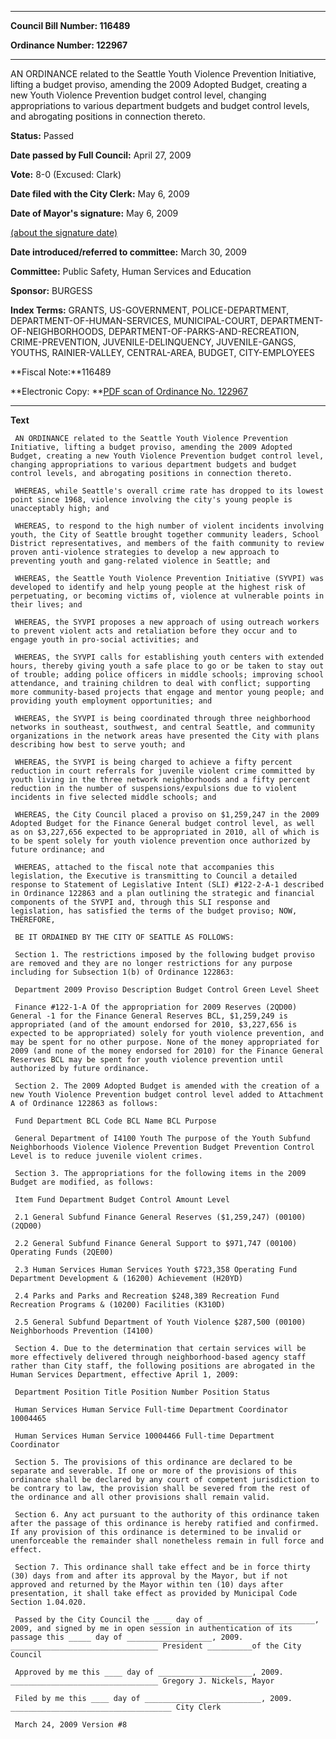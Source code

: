 

********

**Council Bill Number: 116489**
   
**Ordinance Number: 122967**
********

 AN ORDINANCE related to the Seattle Youth Violence Prevention Initiative, lifting a budget proviso, amending the 2009 Adopted Budget, creating a new Youth Violence Prevention budget control level, changing appropriations to various department budgets and budget control levels, and abrogating positions in connection thereto.

**Status:** Passed
   
**Date passed by Full Council:** April 27, 2009
   
**Vote:** 8-0 (Excused: Clark)
   
**Date filed with the City Clerk:** May 6, 2009
   
**Date of Mayor's signature:** May 6, 2009
   
[(about the signature date)](/~public/approvaldate.htm)
   
   
   
**Date introduced/referred to committee:** March 30, 2009
   
**Committee:** Public Safety, Human Services and Education
   
**Sponsor:** BURGESS
   
   
**Index Terms:** GRANTS, US-GOVERNMENT, POLICE-DEPARTMENT, DEPARTMENT-OF-HUMAN-SERVICES, MUNICIPAL-COURT, DEPARTMENT-OF-NEIGHBORHOODS, DEPARTMENT-OF-PARKS-AND-RECREATION, CRIME-PREVENTION, JUVENILE-DELINQUENCY, JUVENILE-GANGS, YOUTHS, RAINIER-VALLEY, CENTRAL-AREA, BUDGET, CITY-EMPLOYEES

**Fiscal Note:**116489

**Electronic Copy: **[PDF scan of Ordinance No. 122967](/~archives/Ordinances/Ord_122967.pdf)

********

**Text**
   
```
 AN ORDINANCE related to the Seattle Youth Violence Prevention Initiative, lifting a budget proviso, amending the 2009 Adopted Budget, creating a new Youth Violence Prevention budget control level, changing appropriations to various department budgets and budget control levels, and abrogating positions in connection thereto.

 WHEREAS, while Seattle's overall crime rate has dropped to its lowest point since 1968, violence involving the city's young people is unacceptably high; and

 WHEREAS, to respond to the high number of violent incidents involving youth, the City of Seattle brought together community leaders, School District representatives, and members of the faith community to review proven anti-violence strategies to develop a new approach to preventing youth and gang-related violence in Seattle; and

 WHEREAS, the Seattle Youth Violence Prevention Initiative (SYVPI) was developed to identify and help young people at the highest risk of perpetuating, or becoming victims of, violence at vulnerable points in their lives; and

 WHEREAS, the SYVPI proposes a new approach of using outreach workers to prevent violent acts and retaliation before they occur and to engage youth in pro-social activities; and

 WHEREAS, the SYVPI calls for establishing youth centers with extended hours, thereby giving youth a safe place to go or be taken to stay out of trouble; adding police officers in middle schools; improving school attendance, and training children to deal with conflict; supporting more community-based projects that engage and mentor young people; and providing youth employment opportunities; and

 WHEREAS, the SYVPI is being coordinated through three neighborhood networks in southeast, southwest, and central Seattle, and community organizations in the network areas have presented the City with plans describing how best to serve youth; and

 WHEREAS, the SYVPI is being charged to achieve a fifty percent reduction in court referrals for juvenile violent crime committed by youth living in the three network neighborhoods and a fifty percent reduction in the number of suspensions/expulsions due to violent incidents in five selected middle schools; and

 WHEREAS, the City Council placed a proviso on $1,259,247 in the 2009 Adopted Budget for the Finance General budget control level, as well as on $3,227,656 expected to be appropriated in 2010, all of which is to be spent solely for youth violence prevention once authorized by future ordinance; and

 WHEREAS, attached to the fiscal note that accompanies this legislation, the Executive is transmitting to Council a detailed response to Statement of Legislative Intent (SLI) #122-2-A-1 described in Ordinance 122863 and a plan outlining the strategic and financial components of the SYVPI and, through this SLI response and legislation, has satisfied the terms of the budget proviso; NOW, THEREFORE,

 BE IT ORDAINED BY THE CITY OF SEATTLE AS FOLLOWS:

 Section 1. The restrictions imposed by the following budget proviso are removed and they are no longer restrictions for any purpose including for Subsection 1(b) of Ordinance 122863:

 Department 2009 Proviso Description Budget Control Green Level Sheet

 Finance #122-1-A Of the appropriation for 2009 Reserves (2QD00) General -1 for the Finance General Reserves BCL, $1,259,249 is appropriated (and of the amount endorsed for 2010, $3,227,656 is expected to be appropriated) solely for youth violence prevention, and may be spent for no other purpose. None of the money appropriated for 2009 (and none of the money endorsed for 2010) for the Finance General Reserves BCL may be spent for youth violence prevention until authorized by future ordinance.

 Section 2. The 2009 Adopted Budget is amended with the creation of a new Youth Violence Prevention budget control level added to Attachment A of Ordinance 122863 as follows:

 Fund Department BCL Code BCL Name BCL Purpose

 General Department of I4100 Youth The purpose of the Youth Subfund Neighborhoods Violence Violence Prevention Budget Prevention Control Level is to reduce juvenile violent crimes.

 Section 3. The appropriations for the following items in the 2009 Budget are modified, as follows:

 Item Fund Department Budget Control Amount Level

 2.1 General Subfund Finance General Reserves ($1,259,247) (00100) (2QD00)

 2.2 General Subfund Finance General Support to $971,747 (00100) Operating Funds (2QE00)

 2.3 Human Services Human Services Youth $723,358 Operating Fund Department Development & (16200) Achievement (H20YD)

 2.4 Parks and Parks and Recreation $248,389 Recreation Fund Recreation Programs & (10200) Facilities (K310D)

 2.5 General Subfund Department of Youth Violence $287,500 (00100) Neighborhoods Prevention (I4100)

 Section 4. Due to the determination that certain services will be more effectively delivered through neighborhood-based agency staff rather than City staff, the following positions are abrogated in the Human Services Department, effective April 1, 2009:

 Department Position Title Position Number Position Status

 Human Services Human Service Full-time Department Coordinator 10004465

 Human Services Human Service 10004466 Full-time Department Coordinator

 Section 5. The provisions of this ordinance are declared to be separate and severable. If one or more of the provisions of this ordinance shall be declared by any court of competent jurisdiction to be contrary to law, the provision shall be severed from the rest of the ordinance and all other provisions shall remain valid.

 Section 6. Any act pursuant to the authority of this ordinance taken after the passage of this ordinance is hereby ratified and confirmed. If any provision of this ordinance is determined to be invalid or unenforceable the remainder shall nonetheless remain in full force and effect.

 Section 7. This ordinance shall take effect and be in force thirty (30) days from and after its approval by the Mayor, but if not approved and returned by the Mayor within ten (10) days after presentation, it shall take effect as provided by Municipal Code Section 1.04.020.

 Passed by the City Council the ____ day of ________________________, 2009, and signed by me in open session in authentication of its passage this _____ day of ___________________, 2009. _________________________________ President __________of the City Council

 Approved by me this ____ day of _____________________, 2009. _________________________________ Gregory J. Nickels, Mayor

 Filed by me this ____ day of __________________________, 2009. ____________________________________ City Clerk

 March 24, 2009 Version #8

```
